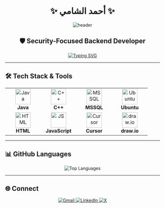 <div align="center">

# ✨ أحمد الشامي ✨

<img src="https://capsule-render.vercel.app/api?type=waving&color=gradient&height=140&section=header&text=Ahmed%20Elshamy&fontSize=60&fontAlignY=35&animation=twinkling&fontColor=white" alt="header"/>

</div>

<h2 align="center">🛡️ Security-Focused Backend Developer</h2>

<div align="center">

[![Typing SVG](https://readme-typing-svg.herokuapp.com?font=Fira+Code&size=18&duration=3000&pause=1000&color=36BCF7&center=true&vCenter=true&width=650&height=40&lines=🔒+Secure+Backend+Design;💻+Java%2C+C%2B%2B+%2C+SQL;⚔️+Problem+Solver)](https://git.io/typing-svg)

</div>

---

## 🛠️ Tech Stack & Tools

<div align="center">

<table>
<tr>
<td align="center" width="100">
<img src="https://skillicons.dev/icons?i=java" width="50" height="50" alt="Java"/>
<br/><strong>Java</strong>
</td>
<td align="center" width="100">
<img src="https://skillicons.dev/icons?i=cpp" width="50" height="50" alt="C++"/>
<br/><strong>C++</strong>
</td>
<td align="center" width="100">
<img src="https://img.icons8.com/fluency/48/microsoft-sql-server.png" width="50" height="50" alt="MSSQL"/>
<br/><strong>MSSQL</strong>
</td>
<td align="center" width="100">
<img src="https://skillicons.dev/icons?i=ubuntu" width="50" height="50" alt="Ubuntu"/>
<br/><strong>Ubuntu</strong>
</td>
</tr>
<tr>
<td align="center" width="100">
<img src="https://skillicons.dev/icons?i=html" width="50" height="50" alt="HTML"/>
<br/><strong>HTML</strong>
</td>
<td align="center" width="100">
<img src="https://skillicons.dev/icons?i=js" width="50" height="50" alt="JS"/>
<br/><strong>JavaScript</strong>
</td>
<td align="center" width="100">
<img src="https://img.icons8.com/ios-filled/50/000000/cursor.png" width="50" height="50" alt="Cursor"/>
<br/><strong>Cursor</strong>
</td>
<td align="center" width="100">
<img src="https://img.icons8.com/color/96/000000/diagram.png" width="50" height="50" alt="draw.io"/>
<br/><strong>draw.io</strong>
</td>
</tr>
</table>

</div>

---

## 📊 GitHub Languages

<p align="center">
<img src="https://github-readme-stats.vercel.app/api/top-langs/?username=AK-Elshamy&layout=compact&theme=tokyonight" alt="Top Languages"/>
</p>

---

## 🌐 Connect

<div align="center">

<a href="mailto:ahmed.khalid.elshamy37@gmail.com">
<img src="https://img.shields.io/badge/Gmail-D14836?style=for-the-badge&logo=gmail&logoColor=white" alt="Gmail"/>
</a>
<a href="https://www.linkedin.com/in/a-elshamy">
<img src="https://img.shields.io/badge/LinkedIn-0077B5?style=for-the-badge&logo=linkedin&logoColor=white" alt="LinkedIn"/>
</a>
<a href="https://x.com/El_shamy_">
<img src="https://img.shields.io/badge/X-000000?style=for-the-badge&logo=x&logoColor=white" alt="X"/>
</a>

</div>
